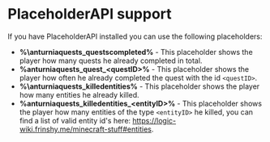 # PlaceholderAPI support  

If you have PlaceholderAPI installed you can use the following placeholders:
- **%\anturniaquests_questscompleted%** - This placeholder shows the player how many quests he already completed in total.
- **%anturniaquests_quest_\<questID>%** - This placeholder shows the player how often he already completed the quest with the id `<questID>`.
- **%\anturniaquests_killedentities%** - This placeholder shows the player how many entities he already killed.
- **%anturniaquests_killedentities_\<entityID>%** - This placeholder shows the player how many entities of the type `<entityID>` he killed, you can find a list of valid entity id's here:  https://logic-wiki.frinshy.me/minecraft-stuff#entities.

